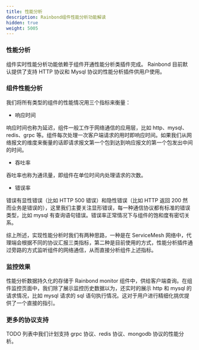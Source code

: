 ```yaml
---
title: 性能分析
description: Rainbond组件性能分析功能解读
hidden: true
weight: 5005
---
```


### 性能分析

组件实时性能分析功能依赖于组件开通性能分析类插件完成。 Rainbond 目前默认提供了支持 HTTP 协议和 Mysql 协议的性能分析插件供用户使用。

### 组件性能分析

我们将所有类型的组件的性能情况用三个指标来衡量：

- 响应时间

响应时间也称为延迟，组件一般工作于网络通信的应用层，比如 http、mysql、redis、grpc 等。组件每次处理一次客户端请求的用时即响应时间。如果我们从网络报文的维度来衡量的话即请求报文第一个包到达到响应报文的第一个包发出中间的时间。

- 吞吐率

吞吐率也称为通讯量，即组件在单位时间内处理请求的次数。

- 错误率

错误有显性错误（比如 HTTP 500 错误）和隐性错误（比如 HTTP 返回 200 然而业务是错误的），这里我们主要关注显形错误，每一种通信协议都有标准的错误类型，比如 mysql 有查询语句错误。错误率正常情况下与组件的饱和度有密切关系。

综上所述，实现性能分析时我们有两种思路，一种是在 ServiceMesh 网络中，代理端会根据不同的协议汇报三类指标，第二种是目前使用的方式，性能分析插件通过旁路的方式监听组件的网络通信，从而直接分析组件上述指标。

### 监控效果

性能分析数据持久化的存储于 Rainbond monitor 组件中，供给客户端查询。在组件监控页面中，我们除了展示监控历史数据以为，还实时的展示 http 和 mysql 的请求情况，比如 mysql 请求的 sql 语句执行情况。这对于用户进行精细化挑优提供了一个直接的指引。

### 更多的协议支持

TODO 列表中我们计划支持 grpc 协议、redis 协议、mongodb 协议的性能分析。
